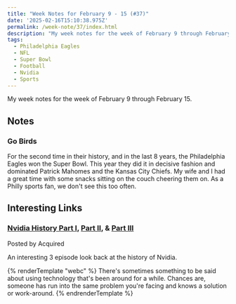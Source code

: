 ```yaml
---
title: "Week Notes for February 9 - 15 (#37)"
date: '2025-02-16T15:10:38.975Z'
permalink: /week-note/37/index.html
description: "My week notes for the week of February 9 through February 15."
tags:
  - Philadelphia Eagles
  - NFL
  - Super Bowl
  - Football
  - Nvidia
  - Sports
---
```

My week notes for the week of February 9 through February 15.
<!-- excerpt -->

## Notes

### Go Birds

For the second time in their history, and in the last 8 years, the Philadelphia Eagles won the Super Bowl. This year they did it in decisive fashion and dominated Patrick Mahomes and the Kansas City Chiefs. My wife and I had a great time with some snacks sitting on the couch cheering them on. As a Philly sports fan, we don't see this too often.

## Interesting Links

<div class="shared-link">
  <h3><a href="https://www.acquired.fm/episodes/nvidia-the-gpu-company-1993-2006">Nvidia History Part I</a>, <a href="https://www.acquired.fm/episodes/nvidia-the-machine-learning-company-2006-2022">Part II</a>, & <a href="https://www.acquired.fm/episodes/nvidia-the-dawn-of-the-ai-era">Part III</a></h3>
  <div class="posted-by">Posted by <span>Acquired</span></div>
  <p>An interesting 3 episode look back at the history of Nvidia.</p>
</div>

{% renderTemplate "webc" %}
<shared-link title="Boring tech is mature, not old" url="https://rubenerd.com/boring-tech-is-mature-not-old/" author="Ruben Schade">
There's sometimes something to be said about using technology that's been around for a while. Chances are, someone has run into the same problem you're facing and knows a solution or work-around.
</shared-link>
{% endrenderTemplate %}
